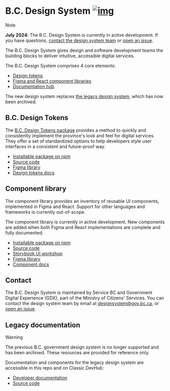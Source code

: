 # B.C. Design System [![img](https://img.shields.io/badge/Lifecycle-Maturing-007EC6)](https://github.com/bcgov/repomountie/blob/master/doc/lifecycle-badges.md)

> [!NOTE]
> **July 2024**: The B.C. Design System is currently in active development. If you have questions, [contact the design system team](#contact) or [open an issue](https://github.com/bcgov/design-system/issues).

The B.C. Design System gives design and software development teams the building blocks to deliver intuitive, accessible digital services.

The B.C. Design System comprises 4 core elements:

- [Design tokens](#bc-design-tokens)
- [Figma and React component libraries](#component-library)
- [Documentation hub](https://gov.bc.ca/designsystem)

The new design system replaces [the legacy design system](#legacy-documentation), which has now been archived.

## B.C. Design Tokens

The [B.C. Design Tokens package](https://github.com/bcgov/design-system/tree/docs/packages/design-tokens) provides a method to quickly and consistently implement the province's look and feel for digital services. They offer a set of standardized options to help developers style user interfaces in a consistent and future-proof way.

- [Installable package on npm](https://www.npmjs.com/package/@bcgov/design-tokens)
- [Source code](https://github.com/bcgov/design-system/tree/main/packages/design-tokens)
- [Figma library](https://www2.gov.bc.ca/gov/content?id=8E36BE1D10E04A17B0CD4D913FA7AC43#designers)
- [Design tokens docs](https://www2.gov.bc.ca/gov/content?id=5993A3D597F1454CB0E5DFA02DBB2EB7)

## Component library

The component library provides an inventory of reusable UI components, implemented in Figma and React. Support for other languages and frameworks is currently out-of-scope.

The component library is currently in active development. New components are added when both Figma and React implementations are complete and fully documented.

- [Installable package on npm](https://www.npmjs.com/package/@bcgov/design-system-react-components)
- [Source code](https://github.com/bcgov/design-system/tree/main/packages/react-components)
- [Storybook UI workshop](https://designsystem.gov.bc.ca/react-components/)
- [Figma library](https://www2.gov.bc.ca/gov/content?id=8E36BE1D10E04A17B0CD4D913FA7AC43#designers)
- [Component docs](https://www2.gov.bc.ca/gov/content?id=8E36BE1D10E04A17B0CD4D913FA7AC43)

## Contact

The B.C. Design System is maintained by Service BC and Government Digital Experience (GDX), part of the Ministry of Citizens' Services. You can contact the design system team by email at [designsystem@gov.bc.ca](mailto:designsystem@gov.bc.ca), or [open an issue](https://github.com/bcgov/design-system/issues/new/choose).

## Legacy documentation

> [!WARNING]
> The previous B.C. government design system is no longer supported and has been archived. These resources are provided for reference only.

Documentation and components for the legacy design system are accessible in this repo and on Classic DevHub:

- [Developer documentation](https://classic.developer.gov.bc.ca/Design-System/About-the-Design-System)
- [Source code](https://github.com/bcgov/design-system/tree/main/components)
